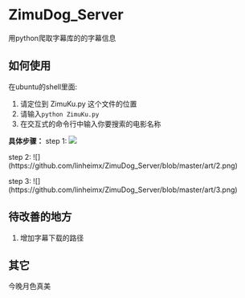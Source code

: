 # ZimuDog_Server
用python爬取字幕库的的字幕信息

## 如何使用
在ubuntu的shell里面:
1. 请定位到 ZimuKu.py 这个文件的位置
2. 请输入``python ZimuKu.py``
3. 在交互式的命令行中输入你要搜索的电影名称

**具体步骤：**
<p1>
step 1:
![](https://github.com/linheimx/ZimuDog_Server/blob/master/art/1.png)
</p>

<p1>
step 2:
![](https://github.com/linheimx/ZimuDog_Server/blob/master/art/2.png)
</p>

<p1>
step 3:
![](https://github.com/linheimx/ZimuDog_Server/blob/master/art/3.png)
</p>


## 待改善的地方
1. 增加字幕下载的路径

## 其它
今晚月色真美